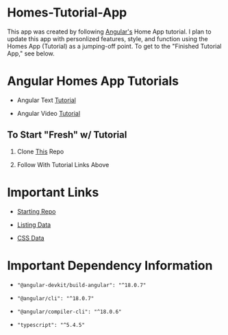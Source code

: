 # Homes-Tutorial-App
This app was created by following [Angular's](https://angular.dev/tutorials) Home App tutorial. I plan to update this app with personlized features, style, and function using the Homes App (Tutorial) as a jumping-off point. To get to the "Finished Tutorial App," see below. 

# Angular Homes App Tutorials
- Angular Text [Tutorial](https://angular.dev/tutorials/first-app) 


- Angular Video [Tutorial](https://www.youtube.com/playlist?list=PL1w1q3fL4pmj9k1FrJ3Pe91EPub2_h4jF) 

## To Start "Fresh" w/ Tutorial

1. Clone [This](https://github.com/angular/codelabs/tree/homes-app-start) Repo 

2. Follow With Tutorial Links Above


# Important Links

- [Starting Repo](https://github.com/angular/codelabs/tree/homes-app-start)

- [Listing Data](https://gist.github.com/MarkTechson/efe8a9d4727ef33949b78812e66db082)

- [CSS Data](https://gist.github.com/MarkTechson/fa601fdc856d26b3bfa5030dae147f00)

# Important Dependency Information
-     "@angular-devkit/build-angular": "^18.0.7"

-     "@angular/cli": "^18.0.7"
    
-     "@angular/compiler-cli": "^18.0.6"
-     "typescript": "^5.4.5"
